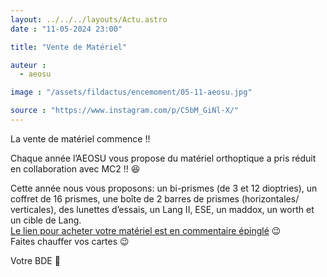 ```yaml
---
layout: ../../../layouts/Actu.astro
date : "11-05-2024 23:00"

title: "Vente de Matériel"

auteur :
  - aeosu

image : "/assets/fildactus/encemoment/05-11-aeosu.jpg"

source : "https://www.instagram.com/p/C5bM_GiNl-X/"
---
```


La vente de matériel commence !!

Chaque année l’AEOSU vous propose du matériel orthoptique a pris réduit en collaboration avec MC2 !! 😆

Cette année nous vous proposons: un bi-prismes (de 3 et 12 dioptries), un coffret de 16 prismes, une boîte de 2 barres de prismes (horizontales/ verticales), des lunettes d’essais, un Lang II, ESE, un maddox, un worth et un cible de Lang.  
[Le lien pour acheter votre matériel est en commentaire épinglé](https://boutique.lyf.eu/101445402/vente-de-materiel-orthoptique2024) 😉  
Faites chauffer vos cartes 😉

Votre BDE 🧸